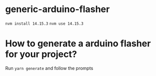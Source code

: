 # generic-arduino-flasher

`nvm install 14.15.3`
`nvm use 14.15.3`

# How to generate a arduino flasher for your project?
Run `yarn generate` and follow the prompts
